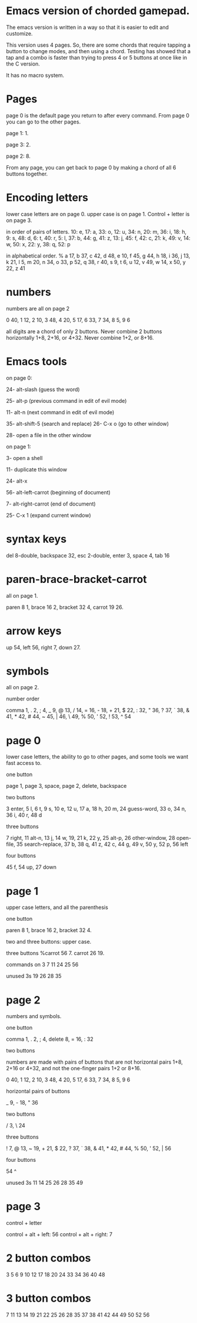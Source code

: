 Emacs version of chorded gamepad.
==================

The emacs version is written in a way so that it is easier to edit and customize.

This version uses 4 pages. So, there are some chords that require tapping a button to change modes, and then using a chord. Testing has showed that a tap and a combo is faster than trying to press 4 or 5 buttons at once like in the C version.

It has no macro system.

Pages
=========

page 0 is the default page you return to after every command. From page 0 you can go to the other pages.

page 1: 1.

page 3: 2.

page 2: 8.

From any page, you can get back to page 0 by making a chord of all 6 buttons together.

Encoding letters
============

lower case letters are on page 0. upper case is on page 1. Control + letter is on page 3.

in order of pairs of letters.
 10: e, 17: a, 33: o, 12: u, 34: n, 20: m, 
 36: i, 18: h, 9: s, 48: d, 6: t, 40: r, 5: l,
 37: b, 44: g, 41: z, 13: j, 45: f, 42: c, 21: k,
 49: v, 14: w, 50: x, 22: y, 38: q, 52: p

in alphabetical order.
% a 17, b 37, c 42, d 48, e 10, f 45, g 44, h 18, i 36, j 13, k 21, l 5, m 20, n 34, o 33, p 52, q 38, r 40, s 9, t 6, u 12, v 49, w 14, x 50, y 22, z 41

numbers
==========

numbers are all on page 2

0 40, 1 12, 2 10, 3 48, 4 20, 5 17, 6 33, 7 34, 8 5, 9 6

all digits are a chord of only 2 buttons.
Never combine 2 buttons horizontally 1+8, 2+16, or 4+32.
Never combine 1+2, or 8+16.

Emacs tools
==============

on page 0:

24- alt-slash (guess the word)

25- alt-p (previous command in edit of evil mode)

11- alt-n (next command in edit of evil mode)

35- alt-shift-5 (search and replace)
26- C-x o (go to other window)

28- open a file in the other window

on page 1:

3- open a shell

11- duplicate this window

24- alt-x

56- alt-left-carrot (beginning of document)

7- alt-right-carrot (end of document)

25- C-x 1 (expand current window)

syntax keys
===========

del 8-double, backspace 32, esc 2-double, enter 3, space 4, tab 16

paren-brace-bracket-carrot
==========

all on page 1.

paren 8 1,
brace 16 2,
bracket 32 4,
carrot 19 26.

arrow keys
========

up 54, left 56, right 7, down 27.

symbols
============

all on page 2.

number order

comma 1, . 2, ; 4, _ 9, @ 13, / 14, = 16, - 18, + 21, $ 22, : 32, " 36, ? 37, ` 38, & 41, * 42, # 44, ~ 45, | 46, \ 49, % 50, ' 52, ! 53, ^ 54


page 0
===========

lower case letters, the ability to go to other pages, and some tools we want fast access to.

one button

page 1, page 3, space, page 2, delete, backspace

two buttons

3 enter, 5 l, 6 t, 9 s, 10 e, 12 u, 17 a, 18 h, 20 m, 24 guess-word, 33 o, 34 n, 36 i, 40 r, 48 d

three buttons

7 right, 11 alt-n, 13 j, 14 w, 19, 21 k, 22 y, 25 alt-p, 26 other-window, 28 open-file, 35 search-replace, 37 b, 38 q, 41 z, 42 c, 44 g, 49 v, 50 y, 52 p, 56 left

four buttons

45 f, 54 up, 27 down

page 1
===========

upper case letters, and all the parenthesis

one button

paren 8 1, brace 16 2, bracket 32 4.

two and three buttons: upper case.

three buttons
%carrot 56 7.
carrot 26 19.

commands on 3 7 11 24 25 56

unused 3s
19 26 28 35

page 2
===========

numbers and symbols.

one button
    
comma 1, . 2, ; 4, delete 8, = 16, : 32

two buttons

numbers are made with pairs of buttons that are not horizontal pairs 1+8, 2+16 or 4+32, and not the one-finger pairs 1+2 or 8+16.

0 40, 1 12, 2 10, 3 48, 4 20, 5 17, 6 33, 7 34, 8 5, 9 6

horizontal pairs of buttons

_ 9, - 18, " 36

two buttons

/ 3, \ 24

three buttons

! 7, @ 13, ~ 19, + 21, $ 22, ? 37, ` 38, & 41, * 42, # 44, % 50, ' 52, | 56

four buttons

54 ^


unused 3s
11 14 25 26 28 35 49

page 3
===========

control + letter

control + alt + left: 56
control + alt + right: 7


2 button combos
===========

3 5 6 9 10 12 17 18 20 24 33 34 36 40 48

3 button combos
===========

7 11 13 14 19 21 22 25 26 28 35 37 38 41 42 44 49 50 52 56
